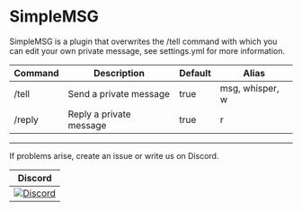 # SimpleMSG

SimpleMSG is a plugin that overwrites the /tell command with which you can edit your own private message, see settings.yml for more information.

Command | Description | Default | Alias
--------- | ------------------- | ------- | ------
/tell | Send a private message | true | msg, whisper, w
/reply | Reply a private message | true | r

----------------

If problems arise, create an issue or write us on Discord.

| Discord |
| :---: |
[![Discord](https://img.shields.io/discord/427472879072968714.svg?style=flat-square&label=discord&colorB=7289da)](https://discord.gg/Ce2aY25) |